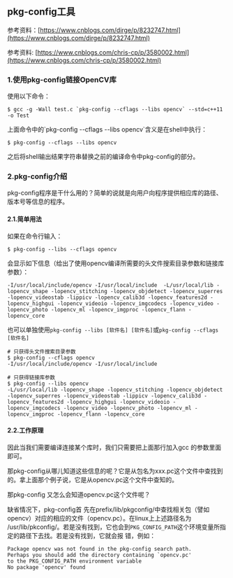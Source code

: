 ## pkg-config工具

参考资料：[https://www.cnblogs.com/dirge/p/8232747.html](https://www.cnblogs.com/dirge/p/8232747.html)

参考资料: [https://www.cnblogs.com/chris-cp/p/3580002.html](https://www.cnblogs.com/chris-cp/p/3580002.html)

### 1.使用pkg-config链接OpenCV库 

使用以下命令：

```shell
$ gcc -g -Wall test.c `pkg-config --cflags --libs opencv` --std=c++11 -o Test
```

上面命令中的\`pkg-config --cflags --libs opencv\`含义是在shell中执行：

```shell
$ pkg-config --cflags --libs opencv
```

之后将shell输出结果字符串替换之前的编译命令中pkg-config的部分。

### 2.pkg-config介绍

pkg-config程序是干什么用的？简单的说就是向用户向程序提供相应库的路径、版本号等信息的程序。

#### 2.1.简单用法

如果在命令行输入：

```shell
$ pkg-config --libs --cflags opencv
```

会显示如下信息（给出了使用opencv编译所需要的头文件搜索目录参数和链接库参数）：

```shell
-I/usr/local/include/opencv -I/usr/local/include  -L/usr/local/lib -lopencv_shape -lopencv_stitching -lopencv_objdetect -lopencv_superres -lopencv_videostab -lippicv -lopencv_calib3d -lopencv_features2d -lopencv_highgui -lopencv_videoio -lopencv_imgcodecs -lopencv_video -lopencv_photo -lopencv_ml -lopencv_imgproc -lopencv_flann -lopencv_core  
```

也可以单独使用`pkg-config --libs [软件名] [软件名]`或`pkg-config --cflags [软件名]`

```shell
# 只获得头文件搜索目录参数
$ pkg-config --cflags opencv
-I/usr/local/include/opencv -I/usr/local/include 
```

```shell
# 只获得链接库参数
$ pkg-config --libs opencv
-L/usr/local/lib -lopencv_shape -lopencv_stitching -lopencv_objdetect -lopencv_superres -lopencv_videostab -lippicv -lopencv_calib3d -lopencv_features2d -lopencv_highgui -lopencv_videoio -lopencv_imgcodecs -lopencv_video -lopencv_photo -lopencv_ml -lopencv_imgproc -lopencv_flann -lopencv_core
```

#### 2.2.工作原理

因此当我们需要编译连接某个库时，我们只需要把上面那行加入gcc 的参数里面即可。

那pkg-config从哪儿知道这些信息的呢？它是从包名为xxx.pc这个文件中查找到的。拿上面那个例子说，它是从opencv.pc这个文件中查知的。

那pkg-config 又怎么会知道opencv.pc这个文件呢？

缺省情况下，pkg-config首 先在prefix/lib/pkgconfig/中查找相关包（譬如opencv）对应的相应的文件（opencv.pc）。在linux上上述路径名为 /usr/lib/pkconfig/。若是没有找到，它也会到`PKG_CONFIG_PATH`这个环境变量所指定的路径下去找。若是没有找到，它就会报 错，例如：

```shell
Package opencv was not found in the pkg-config search path.
Perhaps you should add the directory containing `opencv.pc'
to the PKG_CONFIG_PATH environment variable
No package 'opencv' found
```